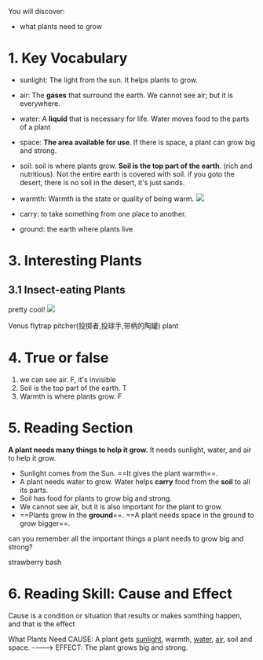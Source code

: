You will discover:
- what plants need to grow

# 1. Key Vocabulary
- sunlight: The light from the sun. It helps plants to grow.
- air: The **gases** that surround the earth. We cannot see air; but it is everywhere.
- water: A **liquid** that is necessary for life. Water moves food to the parts of a plant
- space: **The area available for use**. If there is space, a plant can grow big and strong.
- soil: soil is where plants grow. **Soil is the top part of the earth**. (rich and nutritious). Not the entire earth is covered with soil. if you goto the desert, there is no soil in the desert, it's just sands.
- warmth: Warmth is the state or quality of being warm.
![](https://image-1307616428.cos.ap-beijing.myqcloud.com/Obsidian/202212071856550.png)

- carry: to take something from one place to another.
- ground: the earth where plants live

# 3. Interesting Plants
## 3.1 Insect-eating Plants
pretty cool!
![](https://image-1307616428.cos.ap-beijing.myqcloud.com/Obsidian/202212071907366.png)

Venus flytrap
pitcher(投掷者,投球手,带柄的陶罐) plant

# 4. True or false
1. we can see air. F, it's invisible
2. Soil is the top part of the earth. T
3. Warmth is where plants grow. F

# 5. Reading Section
**A plant needs many things to help it grow.** It needs sunlight, water, and air to help it grow. 
- Sunlight comes from the Sun. ==It gives the plant warmth==.
- A plant needs water to grow. Water helps **carry** food from the **soil** to all its parts.
- Soil has food for plants to grow big and strong.
- We cannot see air, but it is also important for the plant to grow.
- ==Plants grow in the **ground**==.  ==A plant needs space in the ground to grow bigger==.

can you remember all the important things a plant needs to grow big and strong?

strawberry bash 
# 6. Reading Skill: Cause and Effect
Cause is a condition or situation that results or makes somthing happen, and that is the effect

What Plants Need
CAUSE: A plant gets <u>sunlight</u>, warmth, <u>water</u>, <u>air</u>, soil and space.
---->
EFFECT: The plant grows big and strong.

